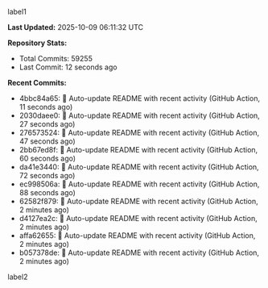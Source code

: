 
label1 
<!-- ACTIVITY_START -->
**Last Updated:** 2025-10-09 06:11:32 UTC

**Repository Stats:**
- Total Commits: 59255
- Last Commit: 12 seconds ago

**Recent Commits:**
- 4bbc84a65: 🤖 Auto-update README with recent activity (GitHub Action, 11 seconds ago)
- 2030daee0: 🤖 Auto-update README with recent activity (GitHub Action, 27 seconds ago)
- 276573524: 🤖 Auto-update README with recent activity (GitHub Action, 47 seconds ago)
- 2bb67ed8f: 🤖 Auto-update README with recent activity (GitHub Action, 60 seconds ago)
- da41e3440: 🤖 Auto-update README with recent activity (GitHub Action, 72 seconds ago)
- ec998506a: 🤖 Auto-update README with recent activity (GitHub Action, 88 seconds ago)
- 62582f879: 🤖 Auto-update README with recent activity (GitHub Action, 2 minutes ago)
- d4127ea2c: 🤖 Auto-update README with recent activity (GitHub Action, 2 minutes ago)
- affa62655: 🤖 Auto-update README with recent activity (GitHub Action, 2 minutes ago)
- b057378de: 🤖 Auto-update README with recent activity (GitHub Action, 2 minutes ago)
<!-- ACTIVITY_END -->

label2
